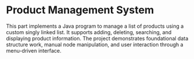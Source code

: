 # **Product Management System**

This part implements a Java program to manage a list of products using a custom singly linked list. It supports adding, deleting, searching, and displaying product information. The project demonstrates 
foundational data structure work, manual node manipulation, and user interaction through a menu-driven interface.
